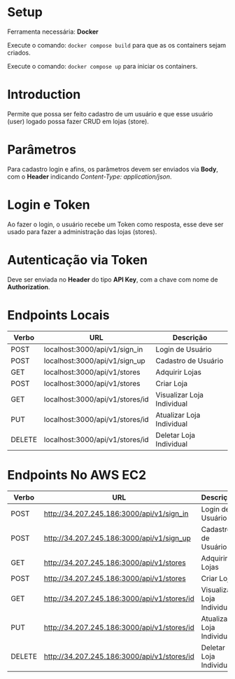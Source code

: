 # Setup

Ferramenta necessária: **Docker**

Execute o comando: `docker compose build` para que as os containers sejam criados.

Execute o comando: `docker compose up` para iniciar os containers.

# Introduction

Permite que possa ser feito cadastro de um usuário e que esse usuário (user) logado possa fazer CRUD em lojas (store).

# Parâmetros

Para cadastro login e afins, os parâmetros devem ser enviados via **Body**, com o **Header** indicando *Content-Type: application/json*.

# Login e Token

Ao fazer o login, o usuário recebe um Token como resposta, esse deve ser usado para fazer a administração das lojas (stores).

# Autenticação via Token

Deve ser enviada no **Header** do tipo **API Key**, com a chave com nome de **Authorization**.

# Endpoints Locais

| Verbo  | URL                    | Descrição                  |
|--------|------------------------|----------------------------|
| POST    | localhost:3000/api/v1/sign_in | Login de Usuário           |
| POST   | localhost:3000/api/v1/sign_up | Cadastro de Usuário        |
| GET    | localhost:3000/api/v1/stores  | Adquirir Lojas             |
| POST   | localhost:3000/api/v1/stores  | Criar Loja                 |
| GET    | localhost:3000/api/v1/stores/id   | Visualizar Loja Individual |
| PUT    | localhost:3000/api/v1/stores/id   | Atualizar Loja Individual  |
| DELETE | localhost:3000/api/v1/stores/id   | Deletar Loja Individual    |

# Endpoints No AWS EC2

| Verbo  | URL                    | Descrição                  |
|--------|------------------------|----------------------------|
| POST    | http://34.207.245.186:3000/api/v1/sign_in | Login de Usuário           |
| POST   | http://34.207.245.186:3000/api/v1/sign_up | Cadastro de Usuário        |
| GET    | http://34.207.245.186:3000/api/v1/stores  | Adquirir Lojas             |
| POST   | http://34.207.245.186:3000/api/v1/stores  | Criar Loja                 |
| GET    | http://34.207.245.186:3000/api/v1/stores/id   | Visualizar Loja Individual |
| PUT    | http://34.207.245.186:3000/api/v1/stores/id   | Atualizar Loja Individual  |
| DELETE | http://34.207.245.186:3000/api/v1/stores/id   | Deletar Loja Individual    |
